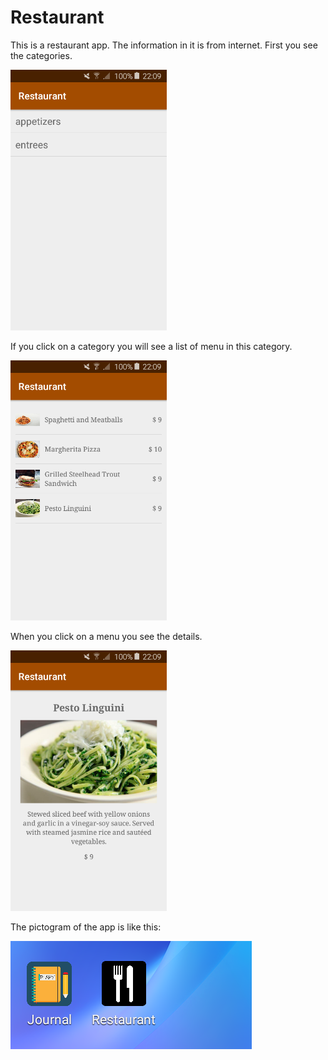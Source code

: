 # Restaurant

This is a restaurant app. The information in it is from internet. First you see the categories. 

<img src="https://github.com/DoorDool/Restaurant/blob/master/app/src/main/res/drawable/categorylist.png" width="250">

If you click on a category you will see a list of menu in this category.

<img src="https://github.com/DoorDool/Restaurant/blob/master/app/src/main/res/drawable/menulist.png" width="250">

When you click on a menu you see the details.

<img src="https://github.com/DoorDool/Restaurant/blob/master/app/src/main/res/drawable/detail.png" width="250">

The pictogram of the app is like this:

![pictogram](app/src/main/res/drawable/picto.png)
